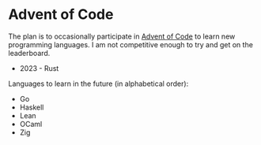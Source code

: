 # Advent of Code

The plan is to occasionally participate in
[Advent of Code](https://adventofcode.com/) to learn new programming languages.
I am not competitive enough to try and get on the leaderboard.

* 2023 - Rust

Languages to learn in the future (in alphabetical order):

* Go
* Haskell
* Lean
* OCaml
* Zig


